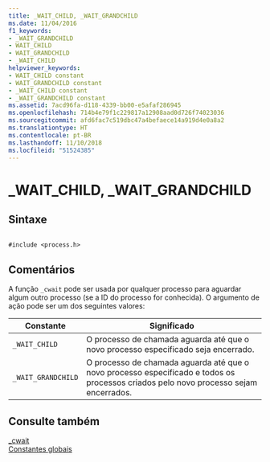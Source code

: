 ```yaml
---
title: _WAIT_CHILD, _WAIT_GRANDCHILD
ms.date: 11/04/2016
f1_keywords:
- _WAIT_GRANDCHILD
- WAIT_CHILD
- WAIT_GRANDCHILD
- _WAIT_CHILD
helpviewer_keywords:
- WAIT_CHILD constant
- WAIT_GRANDCHILD constant
- _WAIT_CHILD constant
- _WAIT_GRANDCHILD constant
ms.assetid: 7acd96fa-d118-4339-bb00-e5afaf286945
ms.openlocfilehash: 714b4e79f1c229817a12908aad0d726f74023036
ms.sourcegitcommit: afd6fac7c519dbc47a4befaece14a919d4e0a8a2
ms.translationtype: HT
ms.contentlocale: pt-BR
ms.lasthandoff: 11/10/2018
ms.locfileid: "51524385"
---
```

# <a name="waitchild-waitgrandchild"></a>_WAIT_CHILD, _WAIT_GRANDCHILD

## <a name="syntax"></a>Sintaxe

```

#include <process.h>
```

## <a name="remarks"></a>Comentários

A função `_cwait` pode ser usada por qualquer processo para aguardar algum outro processo (se a ID do processo for conhecida). O argumento de ação pode ser um dos seguintes valores:

|Constante|Significado|
|--------------|-------------|
|`_WAIT_CHILD`|O processo de chamada aguarda até que o novo processo especificado seja encerrado.|
|`_WAIT_GRANDCHILD`|O processo de chamada aguarda até que o novo processo especificado e todos os processos criados pelo novo processo sejam encerrados.|

## <a name="see-also"></a>Consulte também

[_cwait](../c-runtime-library/reference/cwait.md)<br/>
[Constantes globais](../c-runtime-library/global-constants.md)